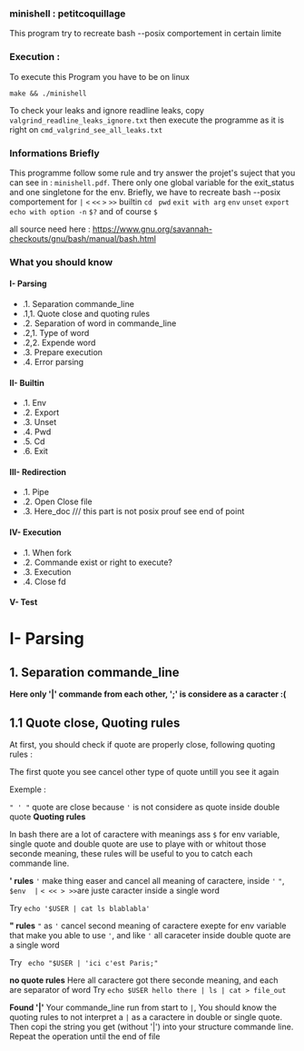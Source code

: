 
### minishell : petitcoquillage 

This program try to recreate bash --posix comportement in certain limite

### Execution :
To execute this Program you have to be on linux 
```
make && ./minishell
```
To check your leaks and ignore readline leaks, copy ```valgrind_readline_leaks_ignore.txt``` then execute the programme as it is right on ```cmd_valgrind_see_all_leaks.txt``` 

### Informations Briefly
This programme follow some rule and try answer the projet's suject that you can see in : ```minishell.pdf```.
There only one global variable for the exit_status and one singletone for the env.
Briefly, we have to recreate bash --posix comportement for ```|``` ```<``` ```<<``` ```>``` ```>>``` builtin ```cd ``` ```pwd``` ```exit with arg``` ```env``` ```unset``` ```export``` ```echo with option -n``` ```$?``` and of course ```$```

all source need here :
https://www.gnu.org/savannah-checkouts/gnu/bash/manual/bash.html

### What you should know
#### I- Parsing
- .1. Separation commande_line
- .1,1. Quote close and quoting rules
- .2. Separation of word in commande_line
- .2,1. Type of word
- .2,2. Expende word
- .3. Prepare execution
- .4. Error parsing

#### II- Builtin
- .1. Env
- .2. Export
- .3. Unset
- .4. Pwd
- .5. Cd
- .6. Exit

#### III- Redirection
- .1. Pipe
- .2. Open Close file
- .3. Here_doc /// this part is not posix prouf see end of point
 
#### IV- Execution
- .1. When fork
- .2. Commande exist or right to execute?
- .3. Execution
- .4. Close fd
 
#### V- Test

# I- Parsing
## 1. Separation commande_line
**Here only '|' commande from each other, ';' is considere as a caracter :(**
## 1.1 Quote close, Quoting rules
At first, you should check if quote are properly close, following quoting rules :

The first quote you see cancel other type of quote untill you see it again 

Exemple :

```" ' "``` quote are close because ```'``` is not considere as quote inside double quote
**Quoting rules**

In bash there are a lot of caractere with meanings ass ```$``` for env variable, single quote and double quote are use to playe with or whitout those seconde meaning, these rules will be useful to you to catch each commande line.

**' rules**
```'``` make thing easer and cancel all meaning of caractere, inside ```'``` ```"```, ```$env``` ``` ``` ```|``` ```< << > >>```are juste caracter inside a single word
 
Try ```echo '$USER | cat ls blablabla'```
 
**" rules**
```"``` as ```'``` cancel second meaning of caractere exepte for env variable that make you able to use ```'```, and like ```'``` all caraceter inside double quote are a single word
 
Try ``` echo "$USER | 'ici c'est Paris;"```
 
**no quote rules**
Here all caractere got there seconde meaning, and each ``` ``` are separator of word
Try ```echo $USER hello there | ls | cat > file_out```



**Found '|'**
Your commande_line run from start to ```|```, You should know the quoting rules to not interpret a ```|``` as a caractere in double or single quote.
Then copi the string you get (without '|') into your structure commande line. 
Repeat the operation until the end of file

